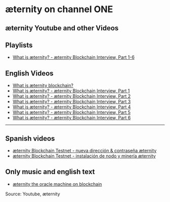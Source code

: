 # æternity on channel ONE


## æternity Youtube and other Videos

## Playlists
 * [What is æternity? - æternity Blockchain Interview, Part 1-6](https://www.youtube.com/watch?v=h28bqemW_-I&list=PLFtiUQof0wufcw6e0Fq33bFpCzODoSlrJ)
## English Videos

* [What is æternity blockchain?](https://www.youtube.com/watch?v=F9cqkdx1Llo)
* [What is æternity? - æternity Blockchain Interview, Part 1](https://www.youtube.com/watch?v=h28bqemW_-I&index=1&list=PLFtiUQof0wufcw6e0Fq33bFpCzODoSlrJ)
* [What is æternity? - æternity Blockchain Interview, Part 2](https://www.youtube.com/watch?v=anUNHPxmOy4&index=2&list=PLFtiUQof0wufcw6e0Fq33bFpCzODoSlrJ)
* [What is æternity? - æternity Blockchain Interview, Part 3](https://www.youtube.com/watch?v=HDtvE7WpXJk&list=PLFtiUQof0wufcw6e0Fq33bFpCzODoSlrJ&index=3)
* [What is æternity? - æternity Blockchain Interview, Part 4](https://www.youtube.com/watch?v=EsuqZ4z10gU&index=4&list=PLFtiUQof0wufcw6e0Fq33bFpCzODoSlrJ)
* [What is æternity? - æternity Blockchain Interview, Part 5](https://www.youtube.com/watch?v=GLRpGbRqgTY&index=6&list=PLFtiUQof0wufcw6e0Fq33bFpCzODoSlrJ)
* [What is æternity? - æternity Blockchain Interview, Part 6](https://www.youtube.com/watch?v=L1Kg5P9YfEA&index=5&list=PLFtiUQof0wufcw6e0Fq33bFpCzODoSlrJ)

***
## Spanish videos

* [æternity Blockchain Testnet - nueva dirección & contraseña æternity](https://www.youtube.com/watch?v=ZPBSYMzeHNw)
* [æternity Blockchain Testnet - instalación de nodo y minería æternity](https://www.youtube.com/watch?v=bRkzGQo3nDA)

## Only music and english text
* [æternity the oracle machine on blockchain](https://www.youtube.com/watch?v=lqP59HWnDus)



Source:
Youtube, æternity